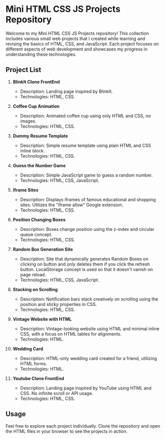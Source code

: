# Mini HTML CSS JS Projects Repository

Welcome to my Mini HTML CSS JS Projects repository! This collection includes various small web projects that I created while learning and revising the basics of HTML, CSS, and JavaScript. Each project focuses on different aspects of web development and showcases my progress in understanding these technologies.

## Project List

1. **BlinkIt Clone FrontEnd**
   - Description: Landing page inspired by BlinkIt.
   - Technologies: HTML, CSS.

2. **Coffee Cup Animation**
   - Description: Animated coffee cup using only HTML and CSS, no images.
   - Technologies: HTML, CSS.

3. **Dummy Resume Template**
   - Description: Simple resume template using plain HTML and CSS inline block.
   - Technologies: HTML, CSS.

4. **Guess the Number Game**
   - Description: Simple JavaScript game to guess a random number.
   - Technologies: HTML, CSS, JavaScript.

5. **Iframe Sites**
   - Description: Displays iframes of famous educational and shopping sites. Utilizes the "iframe allow" Google extension.
   - Technologies: HTML, CSS.

6. **Position Changing Boxes**
   - Description: Boxes change position using the z-index and circular queue concept.
   - Technologies: HTML, CSS.

7. **Random Box Generation Site**
   - Description: Site that dynamically generates Random Boxes on clicking on button and only deletes them if you click the refresh button. LocalStorage concept is used so that it doesn't vanish on page reload.
   - Technologies: HTML, CSS, JavaScript.

8. **Stacking on Scrolling**
   - Description: Notification bars stack creatively on scrolling using the position and sticky properties in CSS.
   - Technologies: HTML, CSS.

9. **Vintage Website with HTML**
   - Description: Vintage-looking website using HTML and minimal inline CSS, with a focus on HTML tables for alignments.
   - Technologies: HTML.

10. **Wedding Card**
    - Description: HTML-only wedding card created for a friend, utilizing HTML forms.
    - Technologies: HTML.

11. **Youtube Clone FrontEnd**
    - Description: Landing page inspired by YouTube using HTML and CSS. No infinite scroll or API usage.
    - Technologies: HTML, CSS.

## Usage

Feel free to explore each project individually. Clone the repository and open the HTML files in your browser to see the projects in action.

